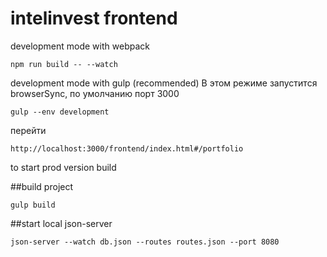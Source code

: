 # intelinvest frontend

development mode with webpack

```
npm run build -- --watch
```

development mode with gulp (recommended)
В этом режиме запустится browserSync, по умолчанию порт 3000

```
gulp --env development
```
перейти
```
http://localhost:3000/frontend/index.html#/portfolio
```
to start prod version build

##build project
```
gulp build
```

##start local json-server

```
json-server --watch db.json --routes routes.json --port 8080
```

